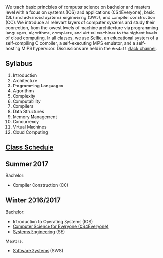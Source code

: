 We teach basic principles of computer science on bachelor and masters level with a focus on systems (IOS) and applications (CS4Everyone), basic (SE) and advanced systems engineering (SWS), and compiler construction (CC). We introduce all relevant layers of computer systems and study their connection, from the lowest levels of machine architecture via programming languages, algorithms, compilers, and virtual machines to the highest levels of cloud computing. In all classes, we use [Selfie](http://selfie.cs.uni-salzburg.at), an educational system of a self-compiling C compiler, a self-executing MIPS emulator, and a self-hosting MIPS hypervisor. Discussions are held in the `#cs4all` [slack channel](https://cksystemsteaching.slack.com/signup).

## Syllabus

1. Introduction
2. Architecture
3. Programming Languages
4. Algorithms
5. Complexity
6. Computability
7. Compilers
8. Data Structures
9. Memory Management
10. Concurrency
11. Virtual Machines
12. Cloud Computing

## [Class Schedule](http://www.google.com/calendar/embed?src=8sic4boj129rm0k4k85g428s7k%40group.calendar.google.com)

## Summer 2017

Bachelor:

* Compiler Construction (CC)

## Winter 2016/2017

Bachelor:

* Introduction to Operating Systems (IOS)
* [Computer Science for Everyone (CS4Everyone)](http://www.rkwitt.org/teaching/cs4all.html)
* [Systems Engineering](https://github.com/cksystemsteaching/CS4All/tree/se2016) (SE)

Masters:

* [Software Systems](https://github.com/cksystemsteaching/CS4All/tree/sws2016) (SWS)